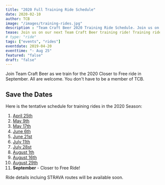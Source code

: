 ```yaml
---
title: "2020 Full Training Ride Schedule"
date: 2020-02-10
author: TCB
image: "/images/training-rides.jpg"
description : "Team Craft Beer 2020 Training Ride Schedule. Join us on our next training ride!"
tease: Join us on our next Team Craft Beer training ride! Training rides are open to everyone. You don't have to be part of our team but - fair notice - we may try to recruit you. 
# type: "ride"
tags: ["events", "rides"]
eventdate: 2019-04-20
eventtime: "- Aug 25"
featured: "false"
draft: "false"
---
```


Join Team Craft Beer as we train for the 2020 Closer to Free ride in September. All are welcome. You don't have to be a member of TCB. 

## Save the Dates

Here is the tentative schedule for training rides in the 2020 Season: 

1. [April 25th][1]
2. [May 9th][2]  
3. [May 17th][3] 
4. [June 6th][4] 
5. [June 21st][5]
6. [July 11th][6] 
7. [July 28st][7]
8. [August 1th][8]
9. [August 16th][9]
10. [August 29th][10]
111. **September** - Closer to Free Ride!

Ride details incluing STRAVA routes will be available soon. 

<!-- There is also a shared [Google Calendar][cal] pre-populated with these training ride dates and Team Craft Beer events. We will keep this page the calendar feed updated with specific times, ride maps & distances througout the 2019 training season. We'll also post them across all the TCB social media channels. 

*TIP: To get the Google Calendar feed on your device, click the link above then click "Add" when prompted. You can always remove it later.*

[cal]: https://calendar.google.com/calendar?cid=c29pY281NjhuamtmM3VkYTRkcmF0YTgzODBAZ3JvdXAuY2FsZW5kYXIuZ29vZ2xlLmNvbQ -->

[1]:  /2020/ride1
[2]:  /2020/ride2
[3]:  /2020/ride3
[4]:  /2020/ride4
[5]:  /2020/ride5
[6]:  /2020/ride6
[7]:  /2020/ride7
[8]:  /2020/ride8
[9]:  /2020/ride9
[10]: /2020/ride10